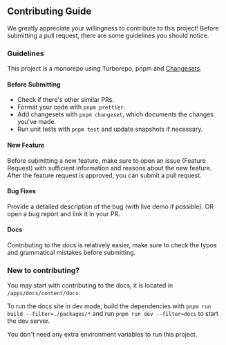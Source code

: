 ## Contributing Guide

We greatly appreciate your willingness to contribute to this project!
Before submitting a pull request, there are some guidelines you should notice.

### Guidelines

This project is a monorepo using Turborepo, pnpm and
[Changesets](https://github.com/changesets/changesets). 

#### Before Submitting

- Check if there's other similar PRs.
- Format your code with `pnpm prettier`.
- Add changesets with `pnpm changeset`, which documents the changes you've made.
- Run unit tests with `pnpm test` and update snapshots if necessary.

#### New Feature

Before submitting a new feature, make sure to open an issue (Feature Request) with sufficient information and reasons about the new feature.
After the feature request is approved, you can submit a pull request.

#### Bug Fixes

Provide a detailed description of the bug (with live demo if possible).
OR open a bug report and link it in your PR.

#### Docs

Contributing to the docs is relatively easier, make sure to check the typos and grammatical mistakes before submitting.

### New to contributing?

You may start with contributing to the docs,
it is located in `/apps/docs/content/docs`.

To run the docs site in dev mode,
build the dependencies with `pnpm run build --filter=./packages/*` and run `pnpm run dev --filter=docs` to start the dev server.

You don't need any extra environment variables to run this project.
